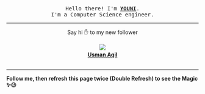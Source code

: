 
<p align='center'>
<samp>
Hello there! I'm <b><a rel='nofollow noopener noreferrer' target='_blank' href='https://github.com/abdelyouni'>YOUNI</a></b>.
<br>I'm a Computer Science engineer.
</samp>
</p>
<hr>
<p align='center'>
<span>Say hi ✋ to my new follower </span></br></br>
<img src='https://avatars3.githubusercontent.com/u/46997126?s=100&amp;v=4'><img src='https://maisonpizza.com/github/abdelyouni/1609922180_img.png' width='1' height='1'><b></br>
<a rel='nofollow noopener noreferrer' target='_blank' href='https://github.com/aqilusman45'>Usman Aqil</a></b></br></br>
</p>
<hr>
<b>Follow me, then refresh this page twice (Double Refresh) to see the Magic ✨😉</b> 